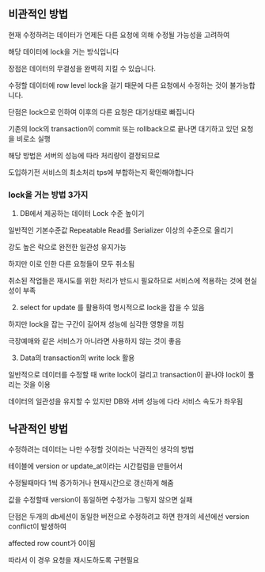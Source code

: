 ## 비관적인 방법

현재 수정하려는 데이터가 언제든 다른 요청에 의해 수정될 가능성을 고려하여

해당 데이터에 lock을 거는 방식입니다

장점은 데이터의 무결성을 완벽히 지킬 수 있습니다.

수정할 데이터에 row level lock을 걸기 때문에 다른 요청에서 수정하는 것이 불가능합니다.

단점은 lock으로 인하여 이후의 다른 요청은 대기상태로 빠집니다

기존의 lock의 transaction이 commit 또는 rollback으로 끝나면 대기하고 있던 요청을 비로소 실행

해당 방법은 서버의 성능에 따라 처리량이 결정되므로 

도입하기전 서비스의 최소처리 tps에 부합하는지 확인해야합니다 

### lock을 거는 방법 3가지

1) DB에서 제공하는 데이터 Lock 수준 높이기

일반적인 기본수준값 Repeatable Read를 Serializer 이상의 수준으로 올리기

강도 높은 락으로 완전한 일관성 유지가능

하지만 이로 인한 다른 요청들이 모두 취소됨

취소된 작업들은 재시도를 위한 처리가 반드시 필요하므로 서비스에 적용하는 것에 현실성이 부족 

2) select for update 를 활용하여 명시적으로 lock을 잡을 수 있음

하지만 lock을 잡는 구간이 길어져 성능에 심각한 영향을 끼침

극장예매와 같은 서비스가 아니라면 사용하지 않는 것이 좋음

3) Data의 transaction의 write lock 활용

일반적으로 데이터를 수정할 때 write lock이 걸리고 transaction이 끝나야 lock이 풀리는 것을 이용

데이터의 일관성을 유지할 수 있지만 DB와 서버 성능에 다라 서비스 속도가 좌우됨 

## 낙관적인 방법

수정하려는 데이터는 나만 수정할 것이라는 낙관적인 생각의 방법 

테이블에 version or update_at이라는 시간컬럼을 만들어서

수정될때마다 1씩 증가하거나 현재시간으로 갱신하게 해줌

값을 수정할때 version이 동일하면 수정가능 그렇지 않으면 실패 

단점은 두개의 db세션이 동일한 버전으로 수정하려고 하면 한개의 세션에선 version conflict이 발생하여

affected row count가 0이됨

따라서 이 경우 요청을 재시도하도록 구현필요
